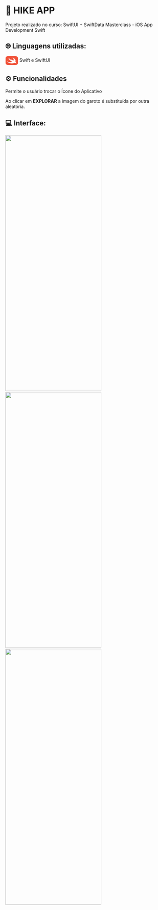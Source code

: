 # 🚶 HIKE APP 
<p>Projeto realizado no curso: SwiftUI + SwiftData Masterclass - iOS App Development Swift
</p>

## 🌐 Linguagens utilizadas: 
  <img align="center" alt="Swift" height="30" width="40" src="https://raw.githubusercontent.com/devicons/devicon/master/icons/swift/swift-original.svg"> Swift e SwiftUI

## ⚙️ Funcionalidades
  <p>Permite o usuário trocar o Ícone do Aplicativo</p>
  <p>Ao clicar em <strong>EXPLORAR</strong> a imagem do garoto é substituída por outra aleatória.</p>
  
## 💻 Interface:
<img src="https://github.com/matheusmra/HikeApp-Swift/assets/69125506/cf491c0f-75f8-41af-9a0e-98da093a7da2" width="300" height="800">
<img src="https://github.com/matheusmra/HikeApp-Swift/assets/69125506/3675220f-63f0-4637-b646-d7b3dfe0682d" width="300" height="800">
<img src="https://github.com/matheusmra/HikeApp-Swift/assets/69125506/3321a993-a996-468d-b64d-215189a38aa7" width="300" height="800">


